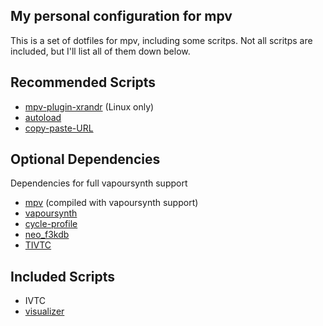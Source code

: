 My personal configuration for mpv
--------------------
This is a set of dotfiles for mpv, including some scritps. Not all scritps are included, but I'll list all of them down below.

Recommended Scripts
--------------------
- [mpv-plugin-xrandr](https://gitlab.com/lvml/mpv-plugin-xrandr) (Linux only)
- [autoload](https://github.com/LightArrowsEXE/dotfiles/blob/master/mpv/.config/mpv/scripts/autoload.lua)
- [copy-paste-URL](https://github.com/zenyd/mpv-scripts/blob/master/copy-paste-URL.lua)

Optional Dependencies
--------------------
Dependencies for full vapoursynth support
- [mpv](https://github.com/mpv-player/mpv) (compiled with vapoursynth support)
- [vapoursynth](https://github.com/vapoursynth/vapoursynth)
- [cycle-profile](https://github.com/LightArrowsEXE/dotfiles/blob/master/mpv/.config/mpv/scripts/cycle-profile.lua)
- [neo_f3kdb](https://github.com/HomeOfAviSynthPlusEvolution/neo_f3kdb)
- [TIVTC](https://github.com/dubhater/vapoursynth-tivtc)

Included Scripts
--------------------
- IVTC
- [visualizer](https://github.com/DonCanjas/mpv-visualizer)
